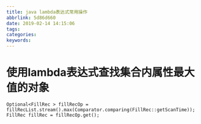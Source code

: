 ```yaml
---
title: java lambda表达式常用操作
abbrlink: 5d86d660
date: 2019-02-14 14:15:06
tags:
categories:
keywords:
---
```

# 使用lambda表达式查找集合内属性最大值的对象
	Optional<FillRec > fillRecOp = fillRecList.stream().max(Comparator.comparing(FillRec::getScanTime));
	FillRec fillRec = fillRecOp.get();